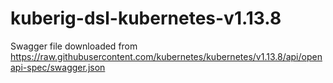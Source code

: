 # kuberig-dsl-kubernetes-v1.13.8

Swagger file downloaded from https://raw.githubusercontent.com/kubernetes/kubernetes/v1.13.8/api/openapi-spec/swagger.json
